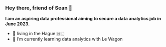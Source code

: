 ### Hey there, friend of Sean 👋

**I am an aspiring data professional aiming to secure a data analytics job in June 2023.**

- 🏴󠁧󠁢󠁳󠁣󠁴󠁿 living in the Hague 🇳🇱
- 🌱 I’m currently learning data analytics with Le Wagon


<!--
**SeanEwanDalton/SeanEwanDalton** is a ✨ _special_ ✨ repository because its `README.md` (this file) appears on your GitHub profile.

Here are some ideas to get you started:

- 🔭 I’m currently working on ...
- 🌱 I’m currently learning ...
- 👯 I’m looking to collaborate on ...
- 🤔 I’m looking for help with ...
- 💬 Ask me about ...
- 📫 How to reach me: ...
- 😄 Pronouns: ...
- ⚡ Fun fact: ...


I am Nadia, Software Developer in Ruby on Rails and Data Engineer in Python

🌐 I'm from Argentina, currently based in Europe.

👩‍💻 I work as a Full Stack Developer, contributing to frontend and backend in different projects to build web applications.

👩‍🏫 I also work as a freelancer Data Scientist and Data Science teacher.
-->




